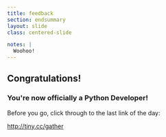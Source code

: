 ```yaml
---
title: feedback
section: endsummary
layout: slide
class: centered-slide

notes: |
  Woohoo!
---
```



## Congratulations!

### You're now officially a Python Developer!

Before you go, click through to the last link of the day:

<!--http://tiny.cc/gatherworkshops-->

http://tiny.cc/gather
